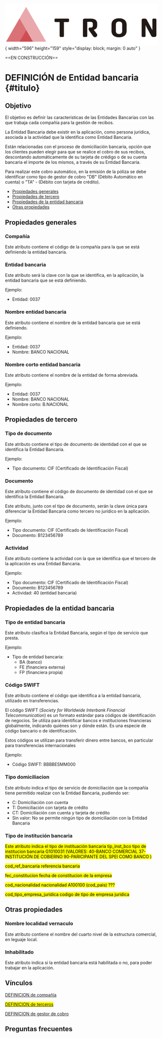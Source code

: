 ![Imagen LOGO](./00-Imagen/logo-TRON.png){ width="596" height="159" style="display: block; margin: 0 auto" }

==EN CONSTRUCCIÓN==

[//]: # (## **FALTA: Revisar agrupación de propiedades, definición de varias propiedades, Ejemplos, imagenes, vínculos, preguntas frecuentes**)


# DEFINICIÓN de Entidad bancaria {#titulo}

## **Objetivo**
El objetivo es definir las características de las Entidades Bancarias con las que trabaja cada compañía para la gestión de recibos.

La Entidad Bancaria debe existir en la aplicación, como persona jurídica, asociada a la actividad que la identifica como Entidad Bancaria. 

Están relacionadas con el proceso de domiciliación bancaria, opción que los clientes pueden elegir para que se realice el cobro de sus recibos, descontando automáticamente de su tarjeta de crédigo o de su cuenta bancaria el importe de los mismos, a través de su Entidad Bancaria.

Para realizar este cobro automático, en la emisión de la póliza se debe identificar como tipo de gestor de cobro "DB" (Débito Automático en cuenta) o "TA" - (Débito con tarjeta de crédito).

- [Propiedades generales](#propiedades-generales)
- [Propiedades de tercero](#propiedades-de-tercero)
- [Propiedades de la entidad bancaria](#propiedades-de-la-entidad-bancaria)
- [Otras propiedades](#otras-propiedades)

## **Propiedades generales**
### **Compañía**
Este atributo contiene el código de la compañía para la que se está definiendo la entidad bancaria.

### **Entidad bancaria**
Este atributo será la clave con la que se identifica, en la aplicación, la entidad bancaria que se está definiendo.  

Ejemplo:  
- Entidad: 0037

### **Nombre entidad bancaria**
Este atributo contiene el nombre de la entidad bancaria que se está definiendo.

Ejemplo:  
- Entidad: 0037
- Nombre: BANCO NACIONAL

### **Nombre corto entidad bancaria**
Este atributo contiene el nombre de la entidad de forma abreviada.

Ejemplo:  
- Entidad: 0037
- Nombre: BANCO NACIONAL
- Nombre corto: B.NACIONAL

## **Propiedades de tercero**
### **Tipo de documento**
Este atributo contiene el tipo de documento de identidad con el que se identifica la Entidad Bancaria.

Ejemplo:  
- Tipo documento: CIF (Certificado de Identificación Fiscal)

### **Documento**
Este atributo contiene el código de documento de identidad con el que se identifica la Entidad Bancaria.

Este atributo, junto con el tipo de documento, serán la clave única para diferenciar la Entidad Bancaria como tercero no jurídico en la aplicación.

Ejemplo:  
- Tipo documento: CIF (Certificado de Identificación Fiscal)
- Documento: B123456789

### **Actividad**
Este atributo contiene la actividad con la que se identifica que el tercero de la aplicación es una Entidad Bancaria.

Ejemplo:  
- Tipo documento: CIF (Certificado de Identificación Fiscal)
- Documento: B123456789
- Actividad: 40 (entidad bancaria)

## **Propiedades de la entidad bancaria**
### **Tipo de entidad bancaria**
Este atributo clasifica la Entidad Bancaria, según el tipo de servicio que presta.

Ejemplo:  
- Tipo de entidad bancaria: 
    - BA (banco)
    - FE (financiera externa)
    - FP (financiera propia)

### **Código SWIFT**
Este atributo contiene el código que identifica a la entidad bancaria, utilizado en transferencias.

El código SWIFT (_Society for Worldwide Interbank Financial Telecommunication_) es un formato estándar para códigos de identificación de negocios. Se utiliza para identificar bancos e instituciones financieras globalmente, indicando quiénes son y dónde están. Es una especie de código bancario o de identificación.

Estos códigos se utilizan para transferir dinero entre bancos, en particular para transferencias internacionales

Ejemplo:  
- Código SWIFT: BBBBESMM000

### **Tipo domiciliacion**
Este atributo indica el tipo de servicio de domiciliación que la compañía tiene permitido realizar con la Entidad Bancaria, pudiendo ser: 

- C: Domiciliación con cuenta
- T: Domiciliación con tarjeta de crédito
- CT: Domiciliación con cuenta y tarjeta de crédito
- Sin valor: No se permite ningún tipo de domiciliación con la Entidad Bancaria

### **Tipo de institución bancaria**
<mark>Este atributo indica el tipo de instituación bancaria
tip_inst_bco	tipo de institucion bancaria	G1010031 (VALORES: 40-BANCO COMERCIAL 37-INSTITUCIÓN DE COBIERNO 90-PARICIPANTE DEL SPEI COMO BANCO )</mark>

<mark>cod_ref_bancaria	referencia bancaria	</mark>

<mark>fec_constitucion	fecha de constitucion de la empresa	<mark/>

<mark>cod_nacionalidad	nacionalidad	A100100 (cod_pais) ??? </mark>

<mark>cod_tipo_empresa_juridica	codigo de tipo de empresa juridica	</mark>

## **Otras propiedades**
### **Nombre localidad vernaculo**
Este atributo contiene el nombre del cuarto nivel de la estructura comercial, en leguaje local.

### **Inhabilitado**
Este atributo indica si la entidad bancaria está habilitada o no, para poder trabajar en la aplicación.


## **Vínculos**
[DEFINICION de compañía](/docs/01-TRON/01-Documentacion/01-Modulos/01-Comunes/01-Definicion/04-Estructura-producto/DEFINICION-Compania.md)

<mark>[DEFINICION de terceros](/docs/01-TRON/01-Documentacion/01-Modulos/02-Terceros/01-Definicion/)</mark>

[DEFINICION de gestor de cobro](/docs/01-TRON/01-Documentacion/01-Modulos/05-Tesoreria/01-Definicion/01-Comunes/DEFINICION-Gestor-cobro.md)

## **Preguntas frecuentes**
